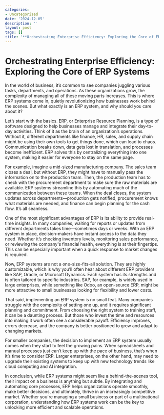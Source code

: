 ```yaml
---
categories:
- Uncategorized
date: '2024-12-05'
description: ''
layout: post
tags: []
title: '**Orchestrating Enterprise Efficiency: Exploring the Core of ERP Systems**'
---
```


# **Orchestrating Enterprise Efficiency: Exploring the Core of ERP Systems**


In the world of business, it’s common to see companies juggling various tasks, departments, and operations. As these organizations grow, the complexity of managing all of these moving parts increases. This is where ERP systems come in, quietly revolutionizing how businesses work behind the scenes. But what exactly is an ERP system, and why should you care about it?

Let’s start with the basics. ERP, or Enterprise Resource Planning, is a type of software designed to help businesses manage and integrate their day-to-day activities. Think of it as the brain of an organization’s operations. Without it, different departments like finance, HR, sales, and supply chain might be using their own tools to get things done, which can lead to chaos. Communication breaks down, data gets lost in translation, and processes become inefficient. ERP solves this by centralizing everything into one system, making it easier for everyone to stay on the same page.

For example, imagine a mid-sized manufacturing company. The sales team closes a deal, but without ERP, they might have to manually pass the information on to the production team. Then, the production team has to check with the procurement department to make sure the raw materials are available. ERP systems streamline this by automating much of the communication between these teams. When the deal closes, the system updates across departments—production gets notified, procurement knows what materials are needed, and finance can begin planning for the cash flow. It’s all seamless.

One of the most significant advantages of ERP is its ability to provide real-time insights. In many companies, waiting for reports or updates from different departments takes time—sometimes days or weeks. With an ERP system in place, decision-makers have instant access to the data they need. Whether it’s checking inventory levels, monitoring sales performance, or reviewing the company's financial health, everything is at their fingertips. This can be especially important when a quick response to market changes is required.

Now, ERP systems are not a one-size-fits-all solution. They are highly customizable, which is why you’ll often hear about different ERP providers like SAP, Oracle, or Microsoft Dynamics. Each system has its strengths and is often tailored to specific industries. SAP, for example, is widely used in large enterprises, while something like Odoo, an open-source ERP, might be more attractive to small businesses looking for flexibility and lower costs.

That said, implementing an ERP system is no small feat. Many companies struggle with the complexity of setting one up, and it requires significant planning and commitment. From choosing the right system to training staff, it can be a daunting process. But those who invest the time and resources into making it work often see a considerable payoff. Efficiency improves, errors decrease, and the company is better positioned to grow and adapt to changing markets.

For smaller companies, the decision to implement an ERP system usually comes when they start to feel the growing pains. When spreadsheets and manual processes just can’t keep up with the pace of business, that’s when it’s time to consider ERP. Larger enterprises, on the other hand, may need to upgrade their existing systems to keep up with new technology trends like cloud computing and AI integration.

In conclusion, while ERP systems might seem like a behind-the-scenes tool, their impact on a business is anything but subtle. By integrating and automating core processes, ERP helps organizations operate smoothly, make better decisions, and ultimately, thrive in an increasingly competitive market. Whether you're managing a small business or part of a multinational corporation, understanding how ERP systems work can be the key to unlocking more efficient and scalable operations.
